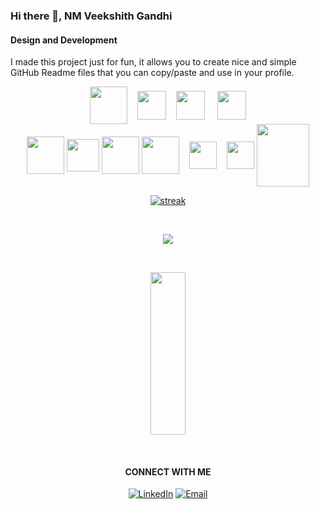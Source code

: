 ### Hi there 👋, NM Veekshith Gandhi
#### Design and Development
I made this project just for fun, it allows you to create nice and simple GitHub Readme files that you can copy/paste and use in your profile.

<p align="center" width="100%">
    <img  align="center" height="60px" src="https://cdn.icon-icons.com/icons2/1488/PNG/512/5352-html5_102567.png">&nbsp;&nbsp;&nbsp;
    <img align="center" height="46px" src="https://www.seekpng.com/png/full/141-1415372_css3-icon-png.png">&nbsp;&nbsp;&nbsp;
    <img align="center" height="46px" src="https://www.freepnglogos.com/uploads/javascript-png/javascript-vector-logo-yellow-png-transparent-javascript-vector-12.png"> &nbsp;&nbsp;&nbsp;
    <img align="center" height="46px" src="https://upload.wikimedia.org/wikipedia/commons/thumb/4/4c/Typescript_logo_2020.svg/1200px-Typescript_logo_2020.svg.png"><br/>
    <img height="60px" align="center" src="https://upload.wikimedia.org/wikipedia/commons/thumb/a/a7/React-icon.svg/320px-React-icon.svg.png">  
    <img height="52px" align="center" src="https://cdn.iconscout.com/icon/free/png-256/redux-283024.png">  
    <img height="60px" align="center" src="https://www.logo.wine/a/logo/Bootstrap_(front-end_framework)/Bootstrap_(front-end_framework)-Logo.wine.svg">
    <img height="60px" align="center" src="https://upload.wikimedia.org/wikipedia/commons/thumb/d/d5/Tailwind_CSS_Logo.svg/1024px-Tailwind_CSS_Logo.svg.png"> &nbsp;&nbsp;
    <img height="44px" width="44px" align="center" src="https://seeklogo.com/images/M/material-ui-logo-5BDCB9BA8F-seeklogo.com.png"> &nbsp;&nbsp;
  <img height="44px" width="44px" align="center" src="https://user-images.githubusercontent.com/63009970/150983603-0994a55b-a4ca-499f-ba5e-f81e6f1009c5.png">
  <img height="100px" width="84px" align="center" src="https://user-images.githubusercontent.com/63009970/150983096-3ca2f4c4-0100-4bf8-9e46-81c5c23a40f5.png">
</p>

<p align="center">
    <a href="https://github.com/veekshith-gandhi/github-readme-streak-stats">
        <img title=":fire: Get streak stats for your profile at git.io/streak-stats" alt="streak" src="https://github-readme-streak-stats.herokuapp.com/?user=veekshith-gandhi"/>
    </a>
</p>


<br/>
 <p  align="center">
    <a href="https://github.com/veekshith-gandhi/github-readme-stats"><img  src="https://github-readme-stats.vercel.app/api?username=veekshith-gandhi&show_icons=true&count_private=true" /></a>
    </p>
   <br/> 
    <p  align="center">
    <img src="https://github-readme-stats.vercel.app/api/top-langs/?username=veekshith-gandhi" height="260px" width="33.25%"/>
    </p>
<br/>



<p align="center" width="100%" margin="auto">
<h4 align="center"> CONNECT WITH ME </h4>
<p align="center">
<a href="https://www.linkedin.com/in/veekshith-gandhi-46921716b/"><img alt="LinkedIn" src="https://img.shields.io/badge/LinkedIn-blue?style=flat-square&logo=linkedin"></a>
<a href="mailto:veekshithgandhi@gmail.com"><img alt="Email" src="https://img.shields.io/badge/Email-veekshithgandhi@gmail.com-blue?style=flat-square&logo=gmail"></a>
  <br/>
 
</p>
</p>




